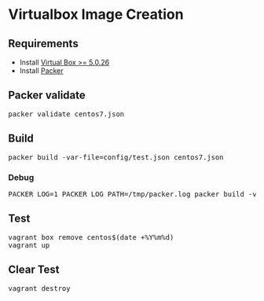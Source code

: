 # Virtualbox Image Creation

## Requirements

* Install [Virtual Box >= 5.0.26 ](https://www.virtualbox.org/wiki/Downloads)
* Install [Packer](https://www.packer.io/downloads.html)

## Packer validate

<pre>
packer validate centos7.json
</pre>

## Build

<pre>
packer build -var-file=config/test.json centos7.json
</pre>

### Debug

<pre>
PACKER_LOG=1 PACKER_LOG_PATH=/tmp/packer.log packer build -var-file=config/test.json centos7.json
</pre>

## Test

<pre>
vagrant box remove centos$(date +%Y%m%d)
vagrant up
</pre>

## Clear Test

<pre>
vagrant destroy
</pre>

